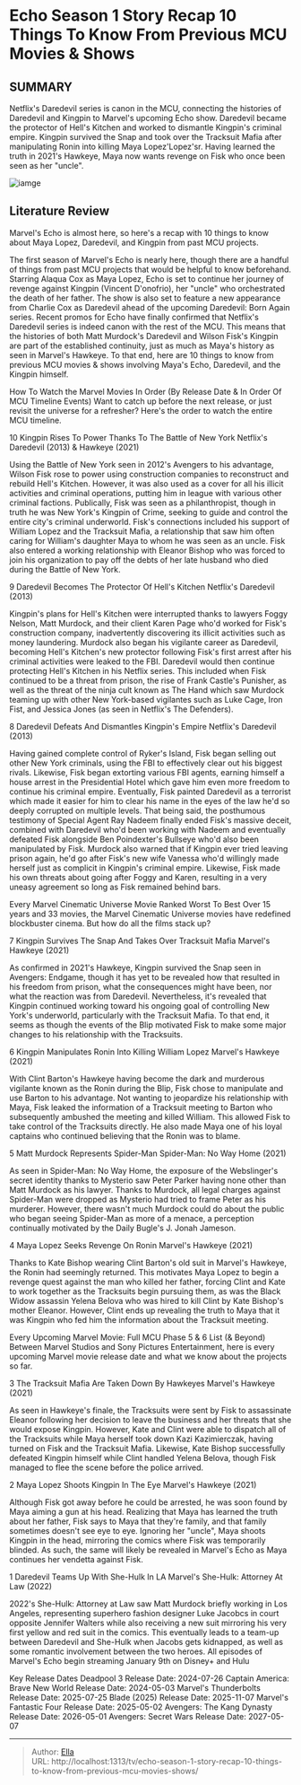# Echo Season 1 Story Recap 10 Things To Know From Previous MCU Movies &amp; Shows


## SUMMARY 


 Netflix&#39;s Daredevil series is canon in the MCU, connecting the histories of Daredevil and Kingpin to Marvel&#39;s upcoming Echo show. 
 Daredevil became the protector of Hell&#39;s Kitchen and worked to dismantle Kingpin&#39;s criminal empire. 
 Kingpin survived the Snap and took over the Tracksuit Mafia after manipulating Ronin into killing Maya Lopez&#39;Lopez&#39;sr. Having learned the truth in 2021&#39;s Hawkeye, Maya now wants revenge on Fisk who once been seen as her &#34;uncle&#34;. 

![iamge](https://static1.srcdn.com/wordpress/wp-content/uploads/2024/01/mcu-echo-with-daredevil-and-kingpin.jpg)

## Literature Review
Marvel&#39;s Echo is almost here, so here&#39;s a recap with 10 things to know about Maya Lopez, Daredevil, and Kingpin from past MCU projects.




The first season of Marvel&#39;s Echo is nearly here, though there are a handful of things from past MCU projects that would be helpful to know beforehand. Starring Alaqua Cox as Maya Lopez, Echo is set to continue her journey of revenge against Kingpin (Vincent D&#39;onofrio), her &#34;uncle&#34; who orchestrated the death of her father. The show is also set to feature a new appearance from Charlie Cox as Daredevil ahead of the upcoming Daredevil: Born Again series.
Recent promos for Echo have finally confirmed that Netflix&#39;s Daredevil series is indeed canon with the rest of the MCU. This means that the histories of both Matt Murdock&#39;s Daredevil and Wilson Fisk&#39;s Kingpin are part of the established continuity, just as much as Maya&#39;s history as seen in Marvel&#39;s Hawkeye. To that end, here are 10 things to know from previous MCU movies &amp; shows involving Maya&#39;s Echo, Daredevil, and the Kingpin himself.
            
 
 How To Watch the Marvel Movies In Order (By Release Date &amp; In Order Of MCU Timeline Events) 
Want to catch up before the next release, or just revisit the universe for a refresher? Here&#39;s the order to watch the entire MCU timeline.













 








 10  Kingpin Rises To Power Thanks To The Battle of New York 
Netflix&#39;s Daredevil (2013) &amp; Hawkeye (2021)
        

Using the Battle of New York seen in 2012&#39;s Avengers to his advantage, Wilson Fisk rose to power using construction companies to reconstruct and rebuild Hell&#39;s Kitchen. However, it was also used as a cover for all his illicit activities and criminal operations, putting him in league with various other criminal factions. Publically, Fisk was seen as a philanthropist, though in truth he was New York&#39;s Kingpin of Crime, seeking to guide and control the entire city&#39;s criminal underworld.
Fisk&#39;s connections included his support of William Lopez and the Tracksuit Mafia, a relationship that saw him often caring for William&#39;s daughter Maya to whom he was seen as an uncle. Fisk also entered a working relationship with Eleanor Bishop who was forced to join his organization to pay off the debts of her late husband who died during the Battle of New York.





 9  Daredevil Becomes The Protector Of Hell&#39;s Kitchen 
Netflix&#39;s Daredevil (2013)


 







Kingpin&#39;s plans for Hell&#39;s Kitchen were interrupted thanks to lawyers Foggy Nelson, Matt Murdock, and their client Karen Page who&#39;d worked for Fisk&#39;s construction company, inadvertently discovering its illicit activities such as money laundering. Murdock also began his vigilante career as Daredevil, becoming Hell&#39;s Kitchen&#39;s new protector following Fisk&#39;s first arrest after his criminal activities were leaked to the FBI.
Daredevil would then continue protecting Hell&#39;s Kitchen in his Netflix series. This included when Fisk continued to be a threat from prison, the rise of Frank Castle&#39;s Punisher, as well as the threat of the ninja cult known as The Hand which saw Murdock teaming up with other New York-based vigilantes such as Luke Cage, Iron Fist, and Jessica Jones (as seen in Netflix&#39;s The Defenders).





 8  Daredevil Defeats And Dismantles Kingpin&#39;s Empire 
Netflix&#39;s Daredevil (2013)
        

Having gained complete control of Ryker&#39;s Island, Fisk began selling out other New York criminals, using the FBI to effectively clear out his biggest rivals. Likewise, Fisk began extorting various FBI agents, earning himself a house arrest in the Presidential Hotel which gave him even more freedom to continue his criminal empire. Eventually, Fisk painted Daredevil as a terrorist which made it easier for him to clear his name in the eyes of the law he&#39;d so deeply corrupted on multiple levels.
That being said, the posthumous testimony of Special Agent Ray Nadeem finally ended Fisk&#39;s massive deceit, combined with Daredevil who&#39;d been working with Nadeem and eventually defeated Fisk alongside Ben Poindexter&#39;s Bullseye who&#39;d also been manipulated by Fisk. Murdock also warned that if Kingpin ever tried leaving prison again, he&#39;d go after Fisk&#39;s new wife Vanessa who&#39;d willingly made herself just as complicit in Kingpin&#39;s criminal empire. Likewise, Fisk made his own threats about going after Foggy and Karen, resulting in a very uneasy agreement so long as Fisk remained behind bars.
            
 
 Every Marvel Cinematic Universe Movie Ranked Worst To Best 
Over 15 years and 33 movies, the Marvel Cinematic Universe movies have redefined blockbuster cinema. But how do all the films stack up?









 7  Kingpin Survives The Snap And Takes Over Tracksuit Mafia 
Marvel&#39;s Hawkeye (2021)


 







As confirmed in 2021&#39;s Hawkeye, Kingpin survived the Snap seen in Avengers: Endgame, though it has yet to be revealed how that resulted in his freedom from prison, what the consequences might have been, nor what the reaction was from Daredevil. Nevertheless, it&#39;s revealed that Kingpin continued working toward his ongoing goal of controlling New York&#39;s underworld, particularly with the Tracksuit Mafia. To that end, it seems as though the events of the Blip motivated Fisk to make some major changes to his relationship with the Tracksuits.





 6  Kingpin Manipulates Ronin Into Killing William Lopez 
Marvel&#39;s Hawkeye (2021)
        

With Clint Barton&#39;s Hawkeye having become the dark and murderous vigilante known as the Ronin during the Blip, Fisk chose to manipulate and use Barton to his advantage. Not wanting to jeopardize his relationship with Maya, Fisk leaked the information of a Tracksuit meeting to Barton who subsequently ambushed the meeting and killed William. This allowed Fisk to take control of the Tracksuits directly. He also made Maya one of his loyal captains who continued believing that the Ronin was to blame.





 5  Matt Murdock Represents Spider-Man 
Spider-Man: No Way Home (2021)
        

As seen in Spider-Man: No Way Home, the exposure of the Webslinger&#39;s secret identity thanks to Mysterio saw Peter Parker having none other than Matt Murdock as his lawyer. Thanks to Murdock, all legal charges against Spider-Man were dropped as Mysterio had tried to frame Peter as his murderer. However, there wasn&#39;t much Murdock could do about the public who began seeing Spider-Man as more of a menace, a perception continually motivated by the Daily Bugle&#39;s J. Jonah Jameson.





 4  Maya Lopez Seeks Revenge On Ronin 
Marvel&#39;s Hawkeye (2021)
        

Thanks to Kate Bishop wearing Clint Barton&#39;s old suit in Marvel&#39;s Hawkeye, the Ronin had seemingly returned. This motivates Maya Lopez to begin a revenge quest against the man who killed her father, forcing Clint and Kate to work together as the Tracksuits begin pursuing them, as was the Black Widow assassin Yelena Belova who was hired to kill Clint by Kate Bishop&#39;s mother Eleanor. However, Clint ends up revealing the truth to Maya that it was Kingpin who fed him the information about the Tracksuit meeting.
            
 
 Every Upcoming Marvel Movie: Full MCU Phase 5 &amp; 6 List (&amp; Beyond) 
Between Marvel Studios and Sony Pictures Entertainment, here is every upcoming Marvel movie release date and what we know about the projects so far.









 3  The Tracksuit Mafia Are Taken Down By Hawkeyes 
Marvel&#39;s Hawkeye (2021)
        

As seen in Hawkeye&#39;s finale, the Tracksuits were sent by Fisk to assassinate Eleanor following her decision to leave the business and her threats that she would expose Kingpin. However, Kate and Clint were able to dispatch all of the Tracksuits while Maya herself took down Kazi Kazimierczak, having turned on Fisk and the Tracksuit Mafia. Likewise, Kate Bishop successfully defeated Kingpin himself while Clint handled Yelena Belova, though Fisk managed to flee the scene before the police arrived.





 2  Maya Lopez Shoots Kingpin In The Eye 
Marvel&#39;s Hawkeye (2021)
        

Although Fisk got away before he could be arrested, he was soon found by Maya aiming a gun at his head. Realizing that Maya has learned the truth about her father, Fisk says to Maya that they&#39;re family, and that family sometimes doesn&#39;t see eye to eye. Ignoring her &#34;uncle&#34;, Maya shoots Kingpin in the head, mirroring the comics where Fisk was temporarily blinded. As such, the same will likely be revealed in Marvel&#39;s Echo as Maya continues her vendetta against Fisk.





 1  Daredevil Teams Up With She-Hulk In LA 
Marvel&#39;s She-Hulk: Attorney At Law (2022)


 







2022&#39;s She-Hulk: Attorney at Law saw Matt Murdock briefly working in Los Angeles, representing superhero fashion designer Luke Jacobcs in court opposite Jennifer Walters while also receiving a new suit mirroring his very first yellow and red suit in the comics. This eventually leads to a team-up between Daredevil and She-Hulk when Jacobs gets kidnapped, as well as some romantic involvement between the two heroes.
All episodes of Marvel&#39;s Echo begin streaming January 9th on Disney&#43; and Hulu 

   Key Release Dates             Deadpool 3 Release Date: 2024-07-26                 Captain America: Brave New World Release Date: 2024-05-03                 Marvel&#39;s Thunderbolts Release Date: 2025-07-25                  Blade (2025) Release Date: 2025-11-07                  Marvel&#39;s Fantastic Four Release Date: 2025-05-02                  Avengers: The Kang Dynasty  Release Date: 2026-05-01                   Avengers: Secret Wars Release Date: 2027-05-07      

---

> Author: [Ella](https://instagram.hk.cn/)  
> URL: http://localhost:1313/tv/echo-season-1-story-recap-10-things-to-know-from-previous-mcu-movies-shows/  


